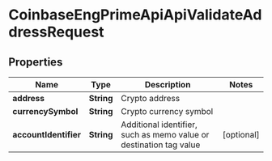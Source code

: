 
# CoinbaseEngPrimeApiApiValidateAddressRequest

## Properties
Name | Type | Description | Notes
------------ | ------------- | ------------- | -------------
**address** | **String** | Crypto address | 
**currencySymbol** | **String** | Crypto currency symbol | 
**accountIdentifier** | **String** | Additional identifier, such as memo value or destination tag value |  [optional]



